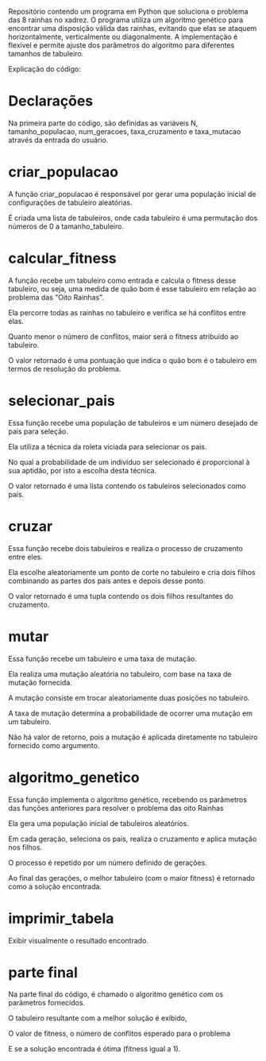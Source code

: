 Repositório contendo um programa em Python que soluciona o problema das 8 rainhas no xadrez. O programa utiliza um algoritmo genético para encontrar uma disposição válida das rainhas, evitando que elas se ataquem horizontalmente, verticalmente ou diagonalmente. A implementação é flexível e permite ajuste dos parâmetros do algoritmo para diferentes tamanhos de tabuleiro.

Explicação do código:

# Declarações

Na primeira parte do código, são definidas as variáveis N, tamanho_populacao, num_geracoes, taxa_cruzamento e taxa_mutacao através da entrada do usuário.

# criar_populacao

A função criar_populacao é responsável por gerar uma população inicial de configurações de tabuleiro aleatórias.

É criada uma lista de tabuleiros, onde cada tabuleiro é uma permutação dos números de 0 a tamanho_tabuleiro.

# calcular_fitness

A função recebe um tabuleiro como entrada e calcula o fitness desse tabuleiro, ou seja, uma medida de quão bom é esse tabuleiro em relação ao problema das "Oito Rainhas".

Ela percorre todas as rainhas no tabuleiro e verifica se há conflitos entre elas.

Quanto menor o número de conflitos, maior será o fitness atribuído ao tabuleiro.

O valor retornado é uma pontuação que indica o quão bom é o tabuleiro em termos de resolução do problema.

# selecionar_pais

Essa função recebe uma população de tabuleiros e um número desejado de pais para seleção.

Ela utiliza a técnica da roleta viciada para selecionar os pais.

No qual a probabilidade de um indivíduo ser selecionado é proporcional à sua aptidão, por isto a escolha desta técnica.

O valor retornado é uma lista contendo os tabuleiros selecionados como pais.

# cruzar

Essa função recebe dois tabuleiros e realiza o processo de cruzamento entre eles.

Ela escolhe aleatoriamente um ponto de corte no tabuleiro e cria dois filhos combinando as partes dos pais antes e depois desse ponto.

O valor retornado é uma tupla contendo os dois filhos resultantes do cruzamento.

# mutar

Essa função recebe um tabuleiro e uma taxa de mutação.

Ela realiza uma mutação aleatória no tabuleiro, com base na taxa de mutação fornecida.

A mutação consiste em trocar aleatoriamente duas posições no tabuleiro.

A taxa de mutação determina a probabilidade de ocorrer uma mutação em um tabuleiro.

Não há valor de retorno, pois a mutação é aplicada diretamente no tabuleiro fornecido como argumento.

# algoritmo_genetico

Essa função implementa o algoritmo genético, recebendo os parâmetros das funções anteriores para resolver o problema das oito Rainhas

Ela gera uma população inicial de tabuleiros aleatórios.

Em cada geração, seleciona os pais, realiza o cruzamento e aplica mutação nos filhos.

O processo é repetido por um número definido de gerações.

Ao final das gerações, o melhor tabuleiro (com o maior fitness) é retornado como a solução encontrada.

# imprimir_tabela

Exibir visualmente o resultado encontrado.

# parte final

Na parte final do código, é chamado o algoritmo genético com os parâmetros fornecidos.

O tabuleiro resultante com a melhor solução é exibido,

O valor de fitness, o número de conflitos esperado para o problema

E se a solução encontrada é ótima (fitness igual a 1).
